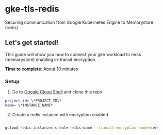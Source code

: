 # gke-tls-redis
Securing communication from Google Kubernetes Engine to Memorystore (redis)

## Let's get started!

This guide will show you how to connect your gke workload to redis (memorystore) enabling in-transit encryption.

**Time to complete**: About 10 minutes


### Setup
1. Go to [Google Cloud Shell](https://shell.cloud.google.com) and clone this repo
```sh
project_id= \*PROJECT_ID\*
name= \*INSTANCE_NAME*
```

2. Create a redis instance with encryption enabled

```sh

gcloud redis instances create redis-name --transit-encryption-mode=server-authentication --region=us-central1

```
